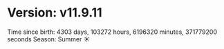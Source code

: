 # Version: v11.9.11
Time since birth: 4303 days, 103272 hours, 6196320 minutes, 371779200 seconds
Season: Summer ☀️
